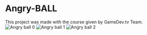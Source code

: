 # Angry-BALL
This project was made with the course given by GameDev.tv Team.
![Angry ball 0](https://github.com/OmerFarukYilmaz-github/Angry-BALL/assets/66321088/eb863b07-1801-4b66-b680-96e2acf0eafa)
![Angry ball 1](https://github.com/OmerFarukYilmaz-github/Angry-BALL/assets/66321088/ce257264-2847-414b-ad83-fe7f24c526a5)
![Angry ball 2](https://github.com/OmerFarukYilmaz-github/Angry-BALL/assets/66321088/a0e2da87-81a5-43a3-816d-da7d7d5d2f1e)

